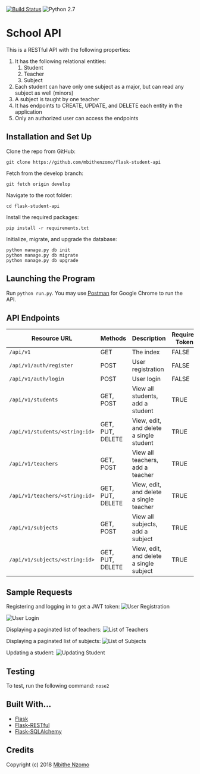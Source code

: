 [![Build Status](https://travis-ci.org/mbithenzomo/flask-student-api.svg?branch=develop)](https://travis-ci.org/mbithenzomo/flask-student-api)
![Python 2.7](https://img.shields.io/badge/python-2.7-blue.svg)

# School API
This is a RESTful API with the following properties:

1. It has the following relational entities:
    1. Student
    2. Teacher
    3. Subject
2. Each student can have only one subject as a major, but can read any subject as well (minors)
3. A subject is taught by one teacher
4. It has endpoints to CREATE, UPDATE, and DELETE each entity in the application
5. Only an authorized user can access the endpoints

## Installation and Set Up
Clone the repo from GitHub:
```
git clone https://github.com/mbithenzomo/flask-student-api
```

Fetch from the develop branch:
```
git fetch origin develop
```

Navigate to the root folder:
```
cd flask-student-api
```

Install the required packages:
```
pip install -r requirements.txt
```

Initialize, migrate, and upgrade the database:
```
python manage.py db init
python manage.py db migrate
python manage.py db upgrade
```

## Launching the Program
Run ```python run.py```. You may use [Postman](https://chrome.google.com/webstore/detail/postman/fhbjgbiflinjbdggehcddcbncdddomop?hl=en) for Google Chrome to run the API.

## API Endpoints

| Resource URL | Methods | Description | Requires Token |
| -------- | ------------- | --------- |--------------- |
| `/api/v1` | GET  | The index | FALSE |
| `/api/v1/auth/register` | POST  | User registration | FALSE |
|  `/api/v1/auth/login` | POST | User login | FALSE |
| `/api/v1/students` | GET, POST | View all students, add a student | TRUE |
| `/api/v1/students/<string:id>` | GET, PUT, DELETE | View, edit, and delete a single student | TRUE |
| `/api/v1/teachers` | GET, POST | View all teachers, add a teacher | TRUE |
| `/api/v1/teachers/<string:id>` | GET, PUT, DELETE | View, edit, and delete a single teacher | TRUE |
| `/api/v1/subjects` | GET, POST | View all subjects, add a subject | TRUE |
| `/api/v1/subjects/<string:id>` | GET, PUT, DELETE | View, edit, and delete a single subject | TRUE |


## Sample Requests

Registering and logging in to get a JWT token:
![User Registration](https://github.com/mbithenzomo/flask-bucketlist-api/blob/develop/screenshots/register_user.png)

![User Login](https://github.com/mbithenzomo/flask-bucketlist-api/blob/develop/screenshots/login_user.png)

Displaying a paginated list of teachers:
![List of Teachers](https://github.com/mbithenzomo/flask-bucketlist-api/blob/develop/screenshots/list_teachers.png)

Displaying a paginated list of subjects:
![List of Subjects](https://github.com/mbithenzomo/flask-bucketlist-api/blob/develop/screenshots/list_subjects.png)

Updating a student:
![Updating Student](https://github.com/mbithenzomo/flask-bucketlist-api/blob/develop/screenshots/update_student.png)

## Testing
To test, run the following command: ```nose2```

## Built With...
* [Flask](http://flask.pocoo.org/)
* [Flask-RESTful](http://flask-restful-cn.readthedocs.io/en/0.3.4/)
* [Flask-SQLAlchemy](http://flask-sqlalchemy.pocoo.org/2.1/)

## Credits

Copyright (c) 2018 [Mbithe Nzomo](https://github.com/mbithenzomo)

